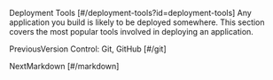 Deployment Tools [#/deployment-tools?id=deployment-tools] Any application you build is likely to be deployed somewhere. This section covers the most popular tools involved in deploying an application.

PreviousVersion Control: Git, GitHub [#/git]

NextMarkdown [#/markdown]